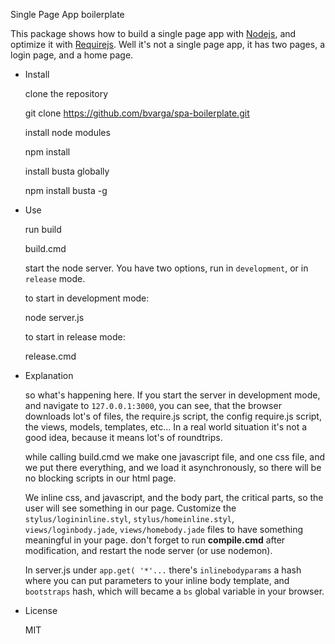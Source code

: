 Single Page App boilerplate

This package shows how to build a single page app with [Nodejs](http://nodejs.org), 
and optimize it with [Requirejs](http://requirejs.org). Well it's not a single
page app, it has two pages, a login page, and a home page.

- Install

  clone the repository
    
    git clone https://github.com/bvarga/spa-boilerplate.git
    
  install node modules
  
    npm install
    
  install busta globally
  
    npm install busta -g
    
- Use

  run build 
  
    build.cmd
    
  start the node server. You have two options, run in `development`, or in 
  `release` mode.
  
  to start in development mode:
  
    node server.js
    
  to start in release mode:
  
    release.cmd
    
- Explanation

  so what's happening here. If you start the server in development mode, and 
  navigate to `127.0.0.1:3000`, you can see, that the browser downloads lot's
  of files, the require.js script, the config require.js script, the views, 
  models, templates, etc... In a real world situation it's not a good idea,
  because it means lot's of roundtrips.
  
  while calling build.cmd we make one javascript file, and one css file, and 
  we put there everything, and we load it asynchronously, so there will be no
  blocking scripts in our html page.
  
  We inline css, and javascript, and the body part, the critical parts, so the
  user will see something in our page. Customize the `stylus/logininline.styl`,
  `stylus/homeinline.styl`, `views/loginbody.jade`, `views/homebody.jade` files
  to have something meaningful in your page. don't forget to run **compile.cmd**
  after modification, and restart the node server (or use nodemon).
  
  In server.js under `app.get( '*'...` there's `inlinebodyparams` a hash where
  you can put parameters to your inline body template, and `bootstraps` hash,
  which will became a `bs` global variable in your browser.
  
- License
  
  MIT
  
